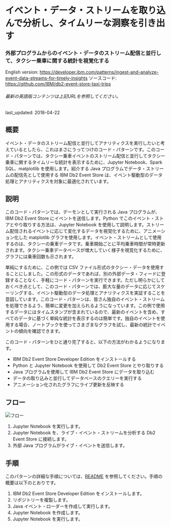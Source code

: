 # イベント・データ・ストリームを取り込んで分析し、タイムリーな洞察を引き出す

### 外部プログラムからのイベント・データのストリーム配信と並行して、タクシー乗車に関する統計を視覚化する

English version: https://developer.ibm.com/patterns/ingest-and-analyze-event-data-streams-for-timely-insights
  ソースコード: https://github.com/IBM/db2-event-store-taxi-trips

###### 最新の英語版コンテンツは上記URLを参照してください。
last_updated: 2018-04-22

 ## 概要

イベント・データのストリーム配信と並行してアナリティクスを実行したいと考えているとしたら、これはまさにうってつけのコード・パターンです。このコード・パターンでは、タクシー乗車イベントのストリーム配信と並行してタクシー乗車に関するタイムリーな統計を表示するために、Jupyter Notebook、Spark SQL、matplotlib を使用します。紹介する Java プログラムでデータ・ストリームの配信先として使用する IBM Db2 Event Store は、イベント駆動型のデータ処理とアナリティクスを対象に最適化されています。

## 説明

このコード・パターンでは、デーモンとして実行される Java プログラムが、IBM Db2 Event Store にイベントを送信します。Python でこのイベント・ストアとやり取りする方法は、Jupyter Notebook を使用して説明します。ストリーム配信されるイベントに応じて変化するデータを視覚化するために、アニメーション化した matplotlib グラフを使用します。イベント・ストリームとして使用するのは、タクシーの乗車データです。乗車開始ごとに平均乗車時間が常時更新されます。タクシー乗車データベースが増大していく様子を視覚化するために、グラフには乗車回数も示されます。

単純にするために、この例では CSV ファイル形式のタクシー・データを使用することにしました。この形式のデータであれば、別の外部データ・フィードに登録することなく、手軽にコード・パターンを実行できます。ただし明らかにしておくべき点として、このコード・パターンでは、膨大な量のデータに応じてスケーリングする、イベント駆動型のデータ処理とアナリティクスを実証することを意図しています。このコード・パターンは、皆さん独自のイベント・ストリームを処理できるよう、簡単に変更を加えられるようになっています。この例で使用するデータにはタイムスタンプが含まれているので、最新のイベントを含め、すべてのデータに基づく単純な統計を表示するのは簡単です。独自のイベントを使用する場合、ノートブックを使ってさまざまなグラフを試し、最新の統計でイベントの傾向を確認できます。

このコード・パターンをひと通り完了すると、以下の方法がわかるようになります。

* IBM Db2 Event Store Developer Edition をインストールする
* Python と Jupyter Notebook を使用して Db2 Event Store とやり取りする
* Java プログラムを使用して IBM Db2 Event Store にデータを取り込む
* データの取り込みと並行してデータベースのクエリーを実行する
* アニメーション化されたグラフにライブ更新を反映する

## フロー

![フロー](../../images/taxi2-arch.png)

1. Jupyter Notebook を実行します。
1. Jupyter Notebook を、ライブ・イベント・ストリームを分析する Db2 Event Store に接続します。
1. 外部 Java プログラムがライブ・イベントを送信します。

## 手順

このパターンの詳細な手順については、[README](https://github.com/IBM/db2-event-store-taxi-trips/blob/master/README.md) を参照してください。手順の概要は以下のとおりです。

1. IBM Db2 Event Store Developer Edition をインストールします。
1. リポジトリーを複製します。
1. Java イベント・ローダーを作成して実行します。
1. Jupyter Notebook を作成します。
1. Jupyter Notebook を実行します。
